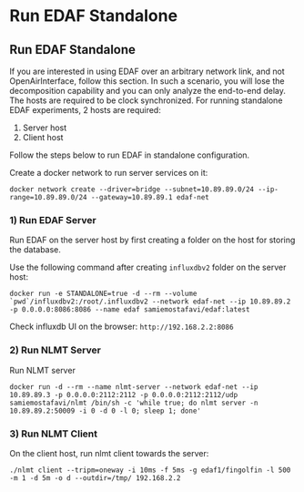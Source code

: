 # Run EDAF Standalone

## Run EDAF Standalone

If you are interested in using EDAF over an arbitrary network link, and not OpenAirInterface, follow this section.
In such a scenario, you will lose the decomposition capability and you can only analyze the end-to-end delay.
The hosts are required to be clock synchronized.
For running standalone EDAF experiments, 2 hosts are required:
1. Server host
2. Client host

Follow the steps below to run EDAF in standalone configuration.

Create a docker network to run server services on it:
```
docker network create --driver=bridge --subnet=10.89.89.0/24 --ip-range=10.89.89.0/24 --gateway=10.89.89.1 edaf-net
```

### 1) Run EDAF Server

Run EDAF on the server host by first creating a folder on the host for storing the database.

Use the following command after creating `influxdbv2` folder on the server host:
```
docker run -e STANDALONE=true -d --rm --volume `pwd`/influxdbv2:/root/.influxdbv2 --network edaf-net --ip 10.89.89.2 -p 0.0.0.0:8086:8086 --name edaf samiemostafavi/edaf:latest
```
Check influxdb UI on the browser: `http://192.168.2.2:8086`

### 2) Run NLMT Server

Run NLMT server
```
docker run -d --rm --name nlmt-server --network edaf-net --ip 10.89.89.3 -p 0.0.0.0:2112:2112 -p 0.0.0.0:2112:2112/udp samiemostafavi/nlmt /bin/sh -c 'while true; do nlmt server -n 10.89.89.2:50009 -i 0 -d 0 -l 0; sleep 1; done'
```

### 3) Run NLMT Client

On the client host, run nlmt client towards the server:
```
./nlmt client --tripm=oneway -i 10ms -f 5ms -g edaf1/fingolfin -l 500 -m 1 -d 5m -o d --outdir=/tmp/ 192.168.2.2
```
